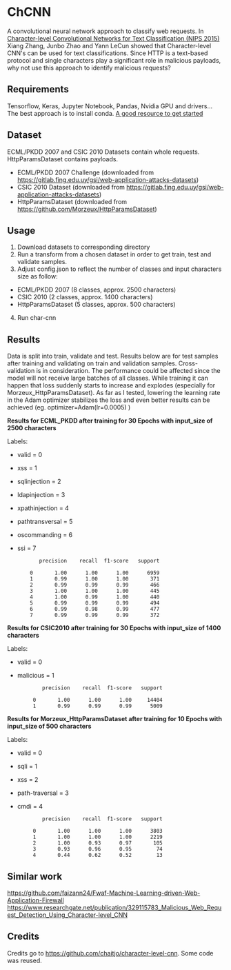 # ChCNN
A convolutional neural network approach to classify web requests. 
In [Character-level Convolutional Networks for Text Classification (NIPS 2015)](http://arxiv.org/abs/1509.01626)  Xiang Zhang, Junbo Zhao and Yann LeCun showed that Character-level CNN's can be used for text classifications. Since HTTP is a text-based protocol and single characters play a significant role in malicious payloads, why not use  this approach to identify malicious requests? 


## Requirements
Tensorflow, Keras, Jupyter Notebook, Pandas, Nvidia GPU and drivers...
The best approach is to install conda. [A good resource to get started](https://medium.com/datadriveninvestor/install-tensorflow-gpu-to-use-nvidia-gpu-on-ubuntu-18-04-do-ai-71b0ce64ebc5)

## Dataset

ECML/PKDD 2007 and CSIC 2010 Datasets contain whole requests. HttpParamsDataset contains payloads. 

* ECML/PKDD 2007 Challenge (downloaded from https://gitlab.fing.edu.uy/gsi/web-application-attacks-datasets)
* CSIC 2010 Dataset (downloaded from https://gitlab.fing.edu.uy/gsi/web-application-attacks-datasets)
* HttpParamsDataset (downloaded from https://github.com/Morzeux/HttpParamsDataset)

## Usage
1. Download datasets to corresponding directory
2. Run a transform from a chosen dataset in order to get train, test and validate samples. 
3. Adjust config.json to reflect the number of classes and input characters size as follow:
  * ECML/PKDD 2007 (8 classes, approx. 2500 characters)
  * CSIC 2010 (2 classes, approx. 1400 characters)
  * HttpParamsDataset (5 classes, approx. 500 characters)
4. Run char-cnn


## Results

Data is split into train, validate and test. Results below are for test samples after training and validating on train and validation samples. Cross-validation is in consideration. The performance could be affected since the model will not receive large batches of all classes. While training it can happen that loss suddenly starts to increase and explodes (especially for Morzeux_HttpParamsDataset). As far as I tested, lowering the learning rate in the Adam optimizer stabilizes the loss and even better results can be achieved (eg. optimizer=Adam(lr=0.0005) )    


**Results for ECML_PKDD after training for 30 Epochs with input_size of 2500 characters**

Labels:

 * valid = 0
 * xss =  1
 * sqlinjection = 2
 * ldapinjection  = 3
 * xpathinjection  = 4
 * pathtransversal = 5
 * oscommanding  = 6
 * ssi = 7

              precision    recall  f1-score   support

           0       1.00      1.00      1.00      6959
           1       0.99      1.00      1.00       371
           2       0.99      0.99      0.99       466
           3       1.00      1.00      1.00       445
           4       1.00      0.99      1.00       440
           5       0.99      0.99      0.99       494
           6       0.99      0.98      0.99       477
           7       0.99      0.99      0.99       372

**Results for CSIC2010 after training for 30 Epochs with input_size of 1400 characters**

Labels:

* valid = 0
* malicious = 1

              precision    recall  f1-score   support

           0       1.00      1.00      1.00     14404
           1       0.99      0.99      0.99      5009

**Results for Morzeux_HttpParamsDataset  after training for 10 Epochs with input_size of 500 characters**

Labels:

* valid = 0
* sqli  = 1
* xss   = 2
* path-traversal = 3
* cmdi = 4

              precision    recall  f1-score   support

           0       1.00      1.00      1.00      3803
           1       1.00      1.00      1.00      2219
           2       1.00      0.93      0.97       105
           3       0.93      0.96      0.95        74
           4       0.44      0.62      0.52        13

## Similar work
https://github.com/faizann24/Fwaf-Machine-Learning-driven-Web-Application-Firewall
https://www.researchgate.net/publication/329115783_Malicious_Web_Request_Detection_Using_Character-level_CNN

## Credits
Credits go to https://github.com/chaitjo/character-level-cnn. Some code was reused. 

